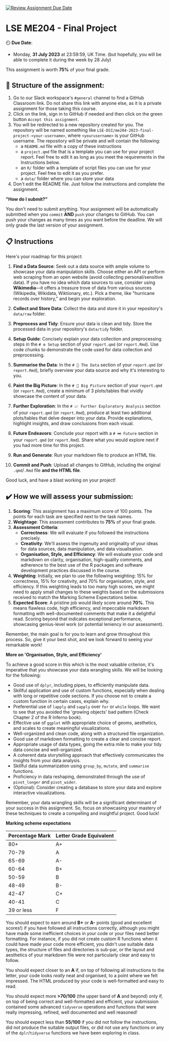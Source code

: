 [![Review Assignment Due Date](https://classroom.github.com/assets/deadline-readme-button-24ddc0f5d75046c5622901739e7c5dd533143b0c8e959d652212380cedb1ea36.svg)](https://classroom.github.com/a/ihYmGsb-)
# LSE ME204 - Final Project

⏲️ **Due Date**:

- Monday, **31 July 2023** at 23:59:59, UK Time. (but hopefully, you will be able to complete it during the week by 28 July)

This assignment is worth **75%** of your final grade.

## 📝 **Structure of the assignment**:

1. Go to our Slack workspace's `#general` channel to find a GitHub Classroom link. Do not share this link with anyone else, as it is a private assignment for those taking this course.
2. Click on the link, sign in to GitHub if needed and then click on the green button `Accept this assignment`.
3. You will be redirected to a new repository created for you. The repository will be named something like `LSE-DSI/me204-2023-final-project-<your-username>`, where `<yourusername>` is your GitHub username. The repository will be private and will contain the following:
    - a `README.md` file with a copy of these instructions
    - a `project.qmd` file that is a template you can use for your project report. Feel free to edit it as long as you meet the requirements in the Instructions below.
    - an `R/` folder with a template of script files you can use for your project. Feel free to edit it as you prefer.
    - a `data/` folder where you can store your data
4. Don't edit the README file. Just follow the instructions and complete the assignment.

**"How do I submit?"**

You don't need to submit anything. Your assignment will be automatically submitted when you `commit` **AND** `push` your changes to GitHub. You can push your changes as many times as you want before the deadline. We will only grade the last version of your assignment.

## 📋 Instructions

Here's your roadmap for this project:

1. **Find a Data Source**: Seek out a data source with ample volume to showcase your data manipulation skills. Choose either an API or perform web scraping from an open website (avoid collecting personal/sensitive data). If you have no idea which data sources to use, consider using **Wikimedia**—it offers a treasure trove of data from various sources (Wikipedia, Wikidata, Wiktionary, etc.). Pick a theme, like "hurricane records over history," and begin your exploration.

2. **Collect and Store Data**: Collect the data and store it in your repository's `data/raw` folder.

3. **Preprocess and Tidy**: Ensure your data is clean and tidy. Store the processed data in your repository's `data/tidy` folder.

4. **Setup Guide**: Concisely explain your data collection and preprocessing steps in the `# ⚙️ Setup` section of your `report.qmd` (or `report.Rmd`). Use code chunks to demonstrate the code used for data collection and preprocessing.

5. **Summarise the Data**: In the `# 💾 The Data` section of your `report.qmd` (or `report.Rmd`), briefly overview your data source and why it's interesting to you.

6. **Paint the Big Picture**: In the `# 🚁 Big Picture` section of your `report.qmd` (or `report.Rmd`), create a minimum of 3 plots/tables that vividly showcase the content of your data.

7. **Further Exploration**: In the `# 📈 Further Exploratory Analysis` section of your `report.qmd` (or `report.Rmd`), produce at least two additional plots/tables that delve deeper into your data. Provide explanations, highlight insights, and draw conclusions from each visual.

8. **Future Endeavors**: Conclude your report with a `# ⏭️ Future` section in your `report.qmd` (or `report.Rmd`). Share what you would explore next if you had more time for this project.

9. **Run and Generate**: Run your markdown file to produce an HTML file.

10. **Commit and Push**: Upload all changes to GitHub, including the original `.qmd`/`.Rmd` file **and the HTML file**.

Good luck, and have a blast working on your project!

## ✔️ How we will assess your submission: 

1. **Scoring**: This assignment has a maximum score of 100 points. The points for each task are specified next to the task names.
2. **Weightage**: This assessment contributes to **75%** of your final grade.
3. **Assessment Criteria**:
   - **Correctness**: We will evaluate if you followed the instructions precisely.
   - **Creativity**: We'll assess the ingenuity and originality of your ideas for data sources, data manipulation, and data visualisation.
   - **Organisation, Style, and Efficiency**: We will evaluate your code and markdown on clarity, organisation, high-quality comments, and adherence to the best use of the R packages and software development practices discussed in the course.
4. **Weighting**: Initially, we plan to use the following weighting: 15% for correctness, 15% for creativity, and 70% for organisation, style, and efficiency. If this weighting leads to too many high scores, we might need to apply small changes to these weights based on the submissions received to match the Marking Scheme Expectations below.
5. **Expected Score**: A pristine job would likely score around **70%**. This means flawless code, high efficiency, and impeccable markdown formatting with well-documented comments that make it a delightful read. Scoring beyond that indicates exceptional performance, showcasing genius-level work (or potential leniency in our assessment).

Remember, the main goal is for you to learn and grow throughout this process. So, give it your best shot, and we look forward to seeing your remarkable work!

**More on 'Organisation, Style, and Efficiency'**

To achieve a good score in this which is the most valuable criterion, it's imperative that you showcase your data wrangling skills. We will be looking for the following:

- Good use of `dplyr`, including pipes, to efficiently manipulate data.
- Skillful application and use of custom functions, especially when dealing with long or repetitive code sections. If you choose not to create a custom function in certain cases, explain why.
- Preferential use of `lapply` and `sapply` over `for` or `while` loops. We want to see that you avoided the 'growing objects' bad pattern (Check Chapter 2 of the R Inferno book).
- Effective use of `ggplot` with appropriate choice of geoms, aesthetics, and scales to create meaningful visualizations.
- Well-organized and clean code, along with a structured file organization.
- Good use of markdown formatting to create a clear and concise report.
- Appropriate usage of data types, going the extra mile to make your tidy data concise and well-organized.
- A coherent data storytelling approach that effectively communicates the insights from your data analysis.
- Skillful data summarization using `group_by`, `mutate`, and `summarise` functions.
- Proficiency in data reshaping, demonstrated through the use of `pivot_longer` and `pivot_wider`.
- (Optional): Consider creating a database to store your data and explore interactive visualizations.

Remember, your data wrangling skills will be a significant determinant of your success in this assignment. So, focus on showcasing your mastery of these techniques to create a compelling and insightful project. Good luck!

**Marking scheme expectations**

| Percentage Mark | Letter Grade Equivalent |
|:----------------|:------------------------|
| 80+             | A+                      |
| 70-79           | A                       |
| 65-69           | A-                      |
| 60-64           | B+                      |
| 50-59           | B                       |
| 48-49           | B-                      |
| 42-47           | C+                      |
| 40-41           | C                       |
| 39 or less      | F                       |


You should expect to earn around **B+** or **A-** points (good and excellent scores!) if you have followed all instructions correctly, although you might have made some inefficient choices in your code or your files need better formatting. For instance, if you did not create custom R functions when it could have made your code more efficient, you didn't use suitable data types, the structure of files and directories is sub-par, or the layout and aesthetics of your markdown file were not particularly clear and easy to follow. 

You should expect closer to an **A** if, on top of following all instructions to the letter, your code looks _really_ neat and organised, to a point where we felt impressed. The HTML produced by your code is well-formatted and easy to read.

You should expect more **>70/100**  (the upper band of **A** and beyond) only if, on top of being correct and well-formatted and efficient, your submission contained some advanced `tidyverse` operations and functions that were really impressing, refined, well documented and well reasoned!

You should expect less than **55/100** if you did not follow the instructions, did not produce the suitable output files, or did not use any functions or any of the `dplr`/`tidyverse` functions we have been exploring in class.
